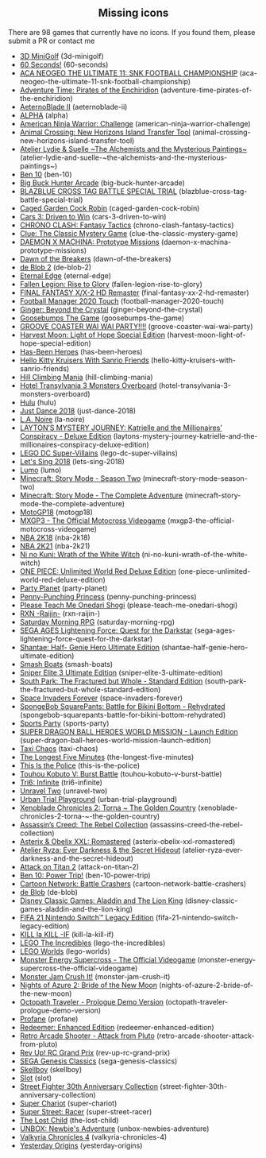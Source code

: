 <h2 align="center">Missing icons</h2>

There are 98 games that currently have no icons. If you found them, please submit a PR or contact me

- [3D MiniGolf](https://yuzu-emu.org/game/3d-minigolf/) (3d-minigolf)
- [60 Seconds!](https://yuzu-emu.org/game/60-seconds/) (60-seconds)
- [ACA NEOGEO THE ULTIMATE 11: SNK FOOTBALL CHAMPIONSHIP](https://yuzu-emu.org/game/aca-neogeo-the-ultimate-11-snk-football-championship/) (aca-neogeo-the-ultimate-11-snk-football-championship)
- [Adventure Time: Pirates of the Enchiridion](https://yuzu-emu.org/game/adventure-time-pirates-of-the-enchiridion/) (adventure-time-pirates-of-the-enchiridion)
- [AeternoBlade II](https://yuzu-emu.org/game/aeternoblade-ii/) (aeternoblade-ii)
- [ALPHA](https://yuzu-emu.org/game/alpha/) (alpha)
- [American Ninja Warrior: Challenge](https://yuzu-emu.org/game/american-ninja-warrior-challenge/) (american-ninja-warrior-challenge)
- [Animal Crossing: New Horizons Island Transfer Tool](https://yuzu-emu.org/game/animal-crossing-new-horizons-island-transfer-tool/) (animal-crossing-new-horizons-island-transfer-tool)
- [Atelier Lydie & Suelle \~The Alchemists and the Mysterious Paintings\~](https://yuzu-emu.org/game/atelier-lydie-and-suelle-\~the-alchemists-and-the-mysterious-paintings\~/) (atelier-lydie-and-suelle-\~the-alchemists-and-the-mysterious-paintings\~)
- [Ben 10](https://yuzu-emu.org/game/ben-10/) (ben-10)
- [Big Buck Hunter Arcade](https://yuzu-emu.org/game/big-buck-hunter-arcade/) (big-buck-hunter-arcade)
- [BLAZBLUE CROSS TAG BATTLE SPECIAL TRIAL](https://yuzu-emu.org/game/blazblue-cross-tag-battle-special-trial/) (blazblue-cross-tag-battle-special-trial)
- [Caged Garden Cock Robin](https://yuzu-emu.org/game/caged-garden-cock-robin/) (caged-garden-cock-robin)
- [Cars 3: Driven to Win](https://yuzu-emu.org/game/cars-3-driven-to-win/) (cars-3-driven-to-win)
- [CHRONO CLASH: Fantasy Tactics](https://yuzu-emu.org/game/chrono-clash-fantasy-tactics/) (chrono-clash-fantasy-tactics)
- [Clue: The Classic Mystery Game](https://yuzu-emu.org/game/clue-the-classic-mystery-game/) (clue-the-classic-mystery-game)
- [DAEMON X MACHINA: Prototype Missions](https://yuzu-emu.org/game/daemon-x-machina-prototype-missions/) (daemon-x-machina-prototype-missions)
- [Dawn of the Breakers](https://yuzu-emu.org/game/dawn-of-the-breakers/) (dawn-of-the-breakers)
- [de Blob 2](https://yuzu-emu.org/game/de-blob-2/) (de-blob-2)
- [Eternal Edge](https://yuzu-emu.org/game/eternal-edge/) (eternal-edge)
- [Fallen Legion: Rise to Glory](https://yuzu-emu.org/game/fallen-legion-rise-to-glory/) (fallen-legion-rise-to-glory)
- [FINAL FANTASY X/X-2 HD Remaster](https://yuzu-emu.org/game/final-fantasy-xx-2-hd-remaster/) (final-fantasy-xx-2-hd-remaster)
- [Football Manager 2020 Touch](https://yuzu-emu.org/game/football-manager-2020-touch/) (football-manager-2020-touch)
- [Ginger: Beyond the Crystal](https://yuzu-emu.org/game/ginger-beyond-the-crystal/) (ginger-beyond-the-crystal)
- [Goosebumps The Game](https://yuzu-emu.org/game/goosebumps-the-game/) (goosebumps-the-game)
- [GROOVE COASTER WAI WAI PARTY!!!!](https://yuzu-emu.org/game/groove-coaster-wai-wai-party/) (groove-coaster-wai-wai-party)
- [Harvest Moon: Light of Hope Special Edition](https://yuzu-emu.org/game/harvest-moon-light-of-hope-special-edition/) (harvest-moon-light-of-hope-special-edition)
- [Has-Been Heroes](https://yuzu-emu.org/game/has-been-heroes/) (has-been-heroes)
- [Hello Kitty Kruisers With Sanrio Friends](https://yuzu-emu.org/game/hello-kitty-kruisers-with-sanrio-friends/) (hello-kitty-kruisers-with-sanrio-friends)
- [Hill Climbing Mania](https://yuzu-emu.org/game/hill-climbing-mania/) (hill-climbing-mania)
- [Hotel Transylvania 3 Monsters Overboard](https://yuzu-emu.org/game/hotel-transylvania-3-monsters-overboard/) (hotel-transylvania-3-monsters-overboard)
- [Hulu](https://yuzu-emu.org/game/hulu/) (hulu)
- [Just Dance 2018](https://yuzu-emu.org/game/just-dance-2018/) (just-dance-2018)
- [L.A. Noire](https://yuzu-emu.org/game/la-noire/) (la-noire)
- [LAYTON’S MYSTERY JOURNEY: Katrielle and the Millionaires’ Conspiracy - Deluxe Edition](https://yuzu-emu.org/game/laytons-mystery-journey-katrielle-and-the-millionaires-conspiracy-deluxe-edition/) (laytons-mystery-journey-katrielle-and-the-millionaires-conspiracy-deluxe-edition)
- [LEGO DC Super-Villains](https://yuzu-emu.org/game/lego-dc-super-villains/) (lego-dc-super-villains)
- [Let's Sing 2018](https://yuzu-emu.org/game/lets-sing-2018/) (lets-sing-2018)
- [Lumo](https://yuzu-emu.org/game/lumo/) (lumo)
- [Minecraft: Story Mode - Season Two](https://yuzu-emu.org/game/minecraft-story-mode-season-two/) (minecraft-story-mode-season-two)
- [Minecraft: Story Mode - The Complete Adventure](https://yuzu-emu.org/game/minecraft-story-mode-the-complete-adventure/) (minecraft-story-mode-the-complete-adventure)
- [MotoGP18](https://yuzu-emu.org/game/motogp18/) (motogp18)
- [MXGP3 - The Official Motocross Videogame](https://yuzu-emu.org/game/mxgp3-the-official-motocross-videogame/) (mxgp3-the-official-motocross-videogame)
- [NBA 2K18](https://yuzu-emu.org/game/nba-2k18/) (nba-2k18)
- [NBA 2K21](https://yuzu-emu.org/game/nba-2k21/) (nba-2k21)
- [Ni no Kuni: Wrath of the White Witch](https://yuzu-emu.org/game/ni-no-kuni-wrath-of-the-white-witch/) (ni-no-kuni-wrath-of-the-white-witch)
- [ONE PIECE: Unlimited World Red Deluxe Edition](https://yuzu-emu.org/game/one-piece-unlimited-world-red-deluxe-edition/) (one-piece-unlimited-world-red-deluxe-edition)
- [Party Planet](https://yuzu-emu.org/game/party-planet/) (party-planet)
- [Penny-Punching Princess](https://yuzu-emu.org/game/penny-punching-princess/) (penny-punching-princess)
- [Please Teach Me Onedari Shogi](https://yuzu-emu.org/game/please-teach-me-onedari-shogi/) (please-teach-me-onedari-shogi)
- [RXN -Raijin-](https://yuzu-emu.org/game/rxn-raijin-/) (rxn-raijin-)
- [Saturday Morning RPG](https://yuzu-emu.org/game/saturday-morning-rpg/) (saturday-morning-rpg)
- [SEGA AGES Lightening Force: Quest for the Darkstar](https://yuzu-emu.org/game/sega-ages-lightening-force-quest-for-the-darkstar/) (sega-ages-lightening-force-quest-for-the-darkstar)
- [Shantae: Half- Genie Hero Ultimate Edition](https://yuzu-emu.org/game/shantae-half-genie-hero-ultimate-edition/) (shantae-half-genie-hero-ultimate-edition)
- [Smash Boats](https://yuzu-emu.org/game/smash-boats/) (smash-boats)
- [Sniper Elite 3 Ultimate Edition](https://yuzu-emu.org/game/sniper-elite-3-ultimate-edition/) (sniper-elite-3-ultimate-edition)
- [South Park: The Fractured but Whole - Standard Edition](https://yuzu-emu.org/game/south-park-the-fractured-but-whole-standard-edition/) (south-park-the-fractured-but-whole-standard-edition)
- [Space Invaders Forever](https://yuzu-emu.org/game/space-invaders-forever/) (space-invaders-forever)
- [SpongeBob SquarePants: Battle for Bikini Bottom - Rehydrated](https://yuzu-emu.org/game/spongebob-squarepants-battle-for-bikini-bottom-rehydrated/) (spongebob-squarepants-battle-for-bikini-bottom-rehydrated)
- [Sports Party](https://yuzu-emu.org/game/sports-party/) (sports-party)
- [SUPER DRAGON BALL HEROES WORLD MISSION - Launch Edition](https://yuzu-emu.org/game/super-dragon-ball-heroes-world-mission-launch-edition/) (super-dragon-ball-heroes-world-mission-launch-edition)
- [Taxi Chaos](https://yuzu-emu.org/game/taxi-chaos/) (taxi-chaos)
- [The Longest Five Minutes](https://yuzu-emu.org/game/the-longest-five-minutes/) (the-longest-five-minutes)
- [This Is the Police](https://yuzu-emu.org/game/this-is-the-police/) (this-is-the-police)
- [Touhou Kobuto V: Burst Battle](https://yuzu-emu.org/game/touhou-kobuto-v-burst-battle/) (touhou-kobuto-v-burst-battle)
- [Tri6: Infinite](https://yuzu-emu.org/game/tri6-infinite/) (tri6-infinite)
- [Unravel Two](https://yuzu-emu.org/game/unravel-two/) (unravel-two)
- [Urban Trial Playground](https://yuzu-emu.org/game/urban-trial-playground/) (urban-trial-playground)
- [Xenoblade Chronicles 2: Torna \~ The Golden Country](https://yuzu-emu.org/game/xenoblade-chronicles-2-torna-\~-the-golden-country/) (xenoblade-chronicles-2-torna-\~-the-golden-country)
- [Assassin’s Creed: The Rebel Collection](https://yuzu-emu.org/game/assassins-creed-the-rebel-collection/) (assassins-creed-the-rebel-collection)
- [Asterix & Obelix XXL: Romastered](https://yuzu-emu.org/game/asterix-obelix-xxl-romastered/) (asterix-obelix-xxl-romastered)
- [Atelier Ryza: Ever Darkness & the Secret Hideout](https://yuzu-emu.org/game/atelier-ryza-ever-darkness-and-the-secret-hideout/) (atelier-ryza-ever-darkness-and-the-secret-hideout)
- [Attack on Titan 2](https://yuzu-emu.org/game/attack-on-titan-2/) (attack-on-titan-2)
- [Ben 10: Power Trip!](https://yuzu-emu.org/game/ben-10-power-trip/) (ben-10-power-trip)
- [Cartoon Network: Battle Crashers](https://yuzu-emu.org/game/cartoon-network-battle-crashers/) (cartoon-network-battle-crashers)
- [de Blob](https://yuzu-emu.org/game/de-blob/) (de-blob)
- [Disney Classic Games: Aladdin and The Lion King](https://yuzu-emu.org/game/disney-classic-games-aladdin-and-the-lion-king/) (disney-classic-games-aladdin-and-the-lion-king)
- [FIFA 21 Nintendo Switch™ Legacy Edition](https://yuzu-emu.org/game/fifa-21-nintendo-switch-legacy-edition/) (fifa-21-nintendo-switch-legacy-edition)
- [KILL la KILL -IF](https://yuzu-emu.org/game/kill-la-kill-if/) (kill-la-kill-if)
- [LEGO The Incredibles](https://yuzu-emu.org/game/lego-the-incredibles/) (lego-the-incredibles)
- [LEGO Worlds](https://yuzu-emu.org/game/lego-worlds/) (lego-worlds)
- [Monster Energy Supercross - The Official Videogame](https://yuzu-emu.org/game/monster-energy-supercross-the-official-videogame/) (monster-energy-supercross-the-official-videogame)
- [Monster Jam Crush It!](https://yuzu-emu.org/game/monster-jam-crush-it/) (monster-jam-crush-it)
- [Nights of Azure 2: Bride of the New Moon](https://yuzu-emu.org/game/nights-of-azure-2-bride-of-the-new-moon/) (nights-of-azure-2-bride-of-the-new-moon)
- [Octopath Traveler - Prologue Demo Version](https://yuzu-emu.org/game/octopath-traveler-prologue-demo-version/) (octopath-traveler-prologue-demo-version)
- [Profane](https://yuzu-emu.org/game/profane/) (profane)
- [Redeemer: Enhanced Edition](https://yuzu-emu.org/game/redeemer-enhanced-edition/) (redeemer-enhanced-edition)
- [Retro Arcade Shooter - Attack from Pluto](https://yuzu-emu.org/game/retro-arcade-shooter-attack-from-pluto/) (retro-arcade-shooter-attack-from-pluto)
- [Rev Up! RC Grand Prix](https://yuzu-emu.org/game/rev-up-rc-grand-prix/) (rev-up-rc-grand-prix)
- [SEGA Genesis Classics](https://yuzu-emu.org/game/sega-genesis-classics/) (sega-genesis-classics)
- [Skellboy](https://yuzu-emu.org/game/skellboy/) (skellboy)
- [Slot](https://yuzu-emu.org/game/slot/) (slot)
- [Street Fighter 30th Anniversary Collection](https://yuzu-emu.org/game/street-fighter-30th-anniversary-collection/) (street-fighter-30th-anniversary-collection)
- [Super Chariot](https://yuzu-emu.org/game/super-chariot/) (super-chariot)
- [Super Street: Racer](https://yuzu-emu.org/game/super-street-racer/) (super-street-racer)
- [The Lost Child](https://yuzu-emu.org/game/the-lost-child/) (the-lost-child)
- [UNBOX: Newbie's Adventure](https://yuzu-emu.org/game/unbox-newbies-adventure/) (unbox-newbies-adventure)
- [Valkyria Chronicles 4](https://yuzu-emu.org/game/valkyria-chronicles-4/) (valkyria-chronicles-4)
- [Yesterday Origins](https://yuzu-emu.org/game/yesterday-origins/) (yesterday-origins)
